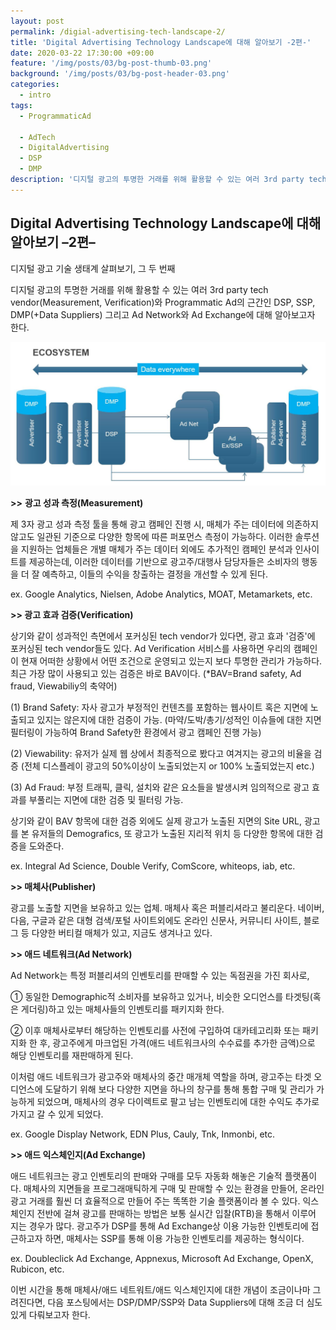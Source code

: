 ```yaml
---
layout: post
permalink: /digial-advertising-tech-landscape-2/
title: 'Digital Advertising Technology Landscape에 대해 알아보기 -2편-'
date: 2020-03-22 17:30:00 +09:00
feature: '/img/posts/03/bg-post-thumb-03.png'
background: '/img/posts/03/bg-post-header-03.png'
categories:
  - intro
tags:
  - ProgrammaticAd

  - AdTech
  - DigitalAdvertising
  - DSP
  - DMP
description: '디지털 광고의 투명한 거래를 위해 활용할 수 있는 여러 3rd party tech vendor(Measurement, Verification)와 Programmatic Ad의 근간인 DSP, SSP, DMP(+Data Suppliers) 그리고 Ad Network와 Ad Exchange에 대해 알아보고자 한다.'
---
```




## Digital Advertising Technology Landscape에 대해 알아보기 –2편–

디지털 광고 기술 생태계 살펴보기, 그 두 번째



디지털 광고의 투명한 거래를 위해 활용할 수 있는 여러 3rd party tech vendor(Measurement, Verification)와 Programmatic Ad의 근간인 DSP, SSP, DMP(+Data Suppliers) 그리고 Ad Network와 Ad Exchange에 대해 알아보고자 한다.

 



![Programmatic Ad Ecosystem in KR](/img/posts/03/prog-echo.JPG)





**>>** **광고 성과 측정(Measurement)**

제 3자 광고 성과 측정 툴을 통해 광고 캠페인 진행 시, 매체가 주는 데이터에 의존하지 않고도 일관된 기준으로 다양한 항목에 따른 퍼포먼스 측정이 가능하다. 이러한 솔루션을 지원하는 업체들은 개별 매체가 주는 데이터 외에도 추가적인 캠페인 분석과 인사이트를 제공하는데, 이러한 데이터를 기반으로 광고주/대행사 담당자들은 소비자의 행동을 더 잘 예측하고, 이들의 수익을 창출하는 결정을 개선할 수 있게 된다.

ex.  Google Analytics, Nielsen, Adobe Analytics, MOAT, Metamarkets, etc.



**>> 광고 효과 검증(Verification)** 

상기와 같이 성과적인 측면에서 포커싱된 tech vendor가 있다면, 광고 효과 '검증'에 포커싱된 tech vendor들도 있다. Ad Verification 서비스를 사용하면 우리의 캠페인이 현재 어떠한 상황에서 어떤 조건으로 운영되고 있는지 보다 투명한 관리가 가능하다.  최근 가장 많이 사용되고 있는 검증은 바로 BAV이다. (*BAV=Brand safety, Ad fraud, Viewabiliy의 축약어)

(1) Brand Safety: 자사 광고가 부정적인 컨텐츠를 포함하는 웹사이트 혹은 지면에 노출되고 있지는 않은지에 대한 검증이 가능. (마약/도박/총기/성적인 이슈들에 대한 지면 필터링이 가능하여 Brand Safety한 환경에서 광고 캠페인 진행 가능)

(2) Viewability: 유저가 실제 웹 상에서 최종적으로 봤다고 여겨지는 광고의 비율을 검증 (전체 디스플레이 광고의 50%이상이 노출되었는지 or 100% 노출되었는지 etc.)

(3) Ad Fraud: 부정 트래픽, 클릭, 설치와 같은 요소들을 발생시켜 임의적으로 광고 효과를 부풀리는 지면에 대한 검증 및 필터링 가능.

상기와 같이 BAV 항목에 대한 검증 외에도 실제 광고가 노출된 지면의 Site URL, 광고를 본 유저들의 Demografics, 또 광고가 노출된 지리적 위치 등 다양한 항목에 대한 검증을 도와준다.

ex.  Integral Ad Science, Double Verify, ComScore, whiteops, iab, etc.



**>> 매체사(Publisher)**

광고를 노출할 지면을 보유하고 있는 업체. 매체사 혹은 퍼블리셔라고 불리운다.  네이버, 다음, 구글과 같은 대형 검색/포털 사이트외에도 온라인 신문사, 커뮤니티 사이트, 블로그 등 다양한 버티컬 매체가 있고, 지금도 생겨나고 있다.



**>> 애드 네트워크(Ad Network)**

Ad Network는 특정 퍼블리셔의 인벤토리를 판매할 수 있는 독점권을 가진 회사로,

① 동일한 Demographic적 소비자를 보유하고 있거나, 비슷한 오디언스를 타겟팅(혹은 게더링)하고 있는 매체사들의 인벤토리를 패키지화 한다.

② 이후 매체사로부터 해당하는 인벤토리를 사전에 구입하여 대카테고리화 또는 패키지화 한 후, 광고주에게 마크업된 가격(애드 네트워크사의 수수료를 추가한 금액)으로 해당 인벤토리를 재판매하게 된다.

이처럼 애드 네트워크가 광고주와 매체사의 중간 매개체 역할을 하며, 광고주는 타겟 오디언스에 도달하기 위해 보다 다양한 지면을 하나의 창구를 통해 통합 구매 및 관리가 가능하게 되었으며, 매체사의 경우 다이렉트로 팔고 남는 인벤토리에 대한 수익도 추가로 가지고 갈 수 있게 되었다. 

ex. Google Display Network, EDN Plus, Cauly, Tnk, Inmonbi, etc.



**>> 애드 익스체인지(Ad Exchange)**

애드 네트워크는 광고 인벤토리의 판매와 구매를 모두 자동화 해놓은 기술적 플랫폼이다.  매체사의 지면들을 프로그래매틱하게 구매 및 판매할 수 있는 환경을 만들어, 온라인 광고 거래를 훨씬 더 효율적으로 만들어 주는 똑똑한 기술 플랫폼이라 볼 수 있다. 익스체인지 전반에 걸쳐 광고를 판매하는 방법은 보통 실시간 입찰(RTB)을 통해서 이루어 지는 경우가 많다. 광고주가 DSP를 통해 Ad Exchange상 이용 가능한 인벤토리에 접근하고자 하면, 매체사는 SSP를 통해 이용 가능한 인벤토리를 제공하는 형식이다.  

ex. Doubleclick Ad Exchange, Appnexus, Microsoft Ad Exchange, OpenX, Rubicon, etc.



이번 시간을 통해 매체사/애드 네트워트/애드 익스체인지에 대한 개념이 조금이나마 그려진다면, 다음 포스팅에서는 DSP/DMP/SSP와 Data Suppliers에 대해 조금 더 심도있게 다뤄보고자 한다.





